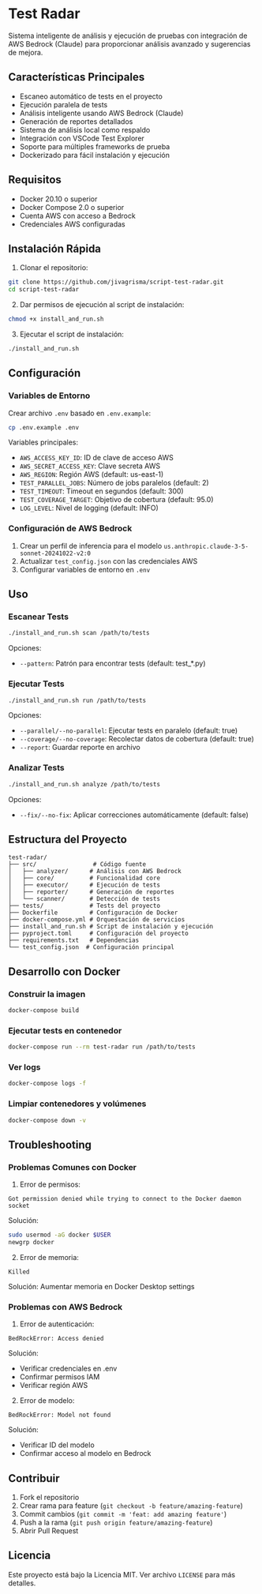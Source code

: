 # Test Radar

Sistema inteligente de análisis y ejecución de pruebas con integración de AWS Bedrock (Claude) para proporcionar análisis avanzado y sugerencias de mejora.

## Características Principales

- Escaneo automático de tests en el proyecto
- Ejecución paralela de tests
- Análisis inteligente usando AWS Bedrock (Claude)
- Generación de reportes detallados
- Sistema de análisis local como respaldo
- Integración con VSCode Test Explorer
- Soporte para múltiples frameworks de prueba
- Dockerizado para fácil instalación y ejecución

## Requisitos

- Docker 20.10 o superior
- Docker Compose 2.0 o superior
- Cuenta AWS con acceso a Bedrock
- Credenciales AWS configuradas

## Instalación Rápida

1. Clonar el repositorio:
```bash
git clone https://github.com/jivagrisma/script-test-radar.git
cd script-test-radar
```

2. Dar permisos de ejecución al script de instalación:
```bash
chmod +x install_and_run.sh
```

3. Ejecutar el script de instalación:
```bash
./install_and_run.sh
```

## Configuración

### Variables de Entorno

Crear archivo `.env` basado en `.env.example`:

```bash
cp .env.example .env
```

Variables principales:
- `AWS_ACCESS_KEY_ID`: ID de clave de acceso AWS
- `AWS_SECRET_ACCESS_KEY`: Clave secreta AWS
- `AWS_REGION`: Región AWS (default: us-east-1)
- `TEST_PARALLEL_JOBS`: Número de jobs paralelos (default: 2)
- `TEST_TIMEOUT`: Timeout en segundos (default: 300)
- `TEST_COVERAGE_TARGET`: Objetivo de cobertura (default: 95.0)
- `LOG_LEVEL`: Nivel de logging (default: INFO)

### Configuración de AWS Bedrock

1. Crear un perfil de inferencia para el modelo `us.anthropic.claude-3-5-sonnet-20241022-v2:0`
2. Actualizar `test_config.json` con las credenciales AWS
3. Configurar variables de entorno en `.env`

## Uso

### Escanear Tests

```bash
./install_and_run.sh scan /path/to/tests
```

Opciones:
- `--pattern`: Patrón para encontrar tests (default: test_*.py)

### Ejecutar Tests

```bash
./install_and_run.sh run /path/to/tests
```

Opciones:
- `--parallel/--no-parallel`: Ejecutar tests en paralelo (default: true)
- `--coverage/--no-coverage`: Recolectar datos de cobertura (default: true)
- `--report`: Guardar reporte en archivo

### Analizar Tests

```bash
./install_and_run.sh analyze /path/to/tests
```

Opciones:
- `--fix/--no-fix`: Aplicar correcciones automáticamente (default: false)

## Estructura del Proyecto

```
test-radar/
├── src/                # Código fuente
│   ├── analyzer/      # Análisis con AWS Bedrock
│   ├── core/          # Funcionalidad core
│   ├── executor/      # Ejecución de tests
│   ├── reporter/      # Generación de reportes
│   └── scanner/       # Detección de tests
├── tests/             # Tests del proyecto
├── Dockerfile         # Configuración de Docker
├── docker-compose.yml # Orquestación de servicios
├── install_and_run.sh # Script de instalación y ejecución
├── pyproject.toml     # Configuración del proyecto
├── requirements.txt   # Dependencias
└── test_config.json  # Configuración principal
```

## Desarrollo con Docker

### Construir la imagen

```bash
docker-compose build
```

### Ejecutar tests en contenedor

```bash
docker-compose run --rm test-radar run /path/to/tests
```

### Ver logs

```bash
docker-compose logs -f
```

### Limpiar contenedores y volúmenes

```bash
docker-compose down -v
```

## Troubleshooting

### Problemas Comunes con Docker

1. Error de permisos:
```
Got permission denied while trying to connect to the Docker daemon socket
```
Solución:
```bash
sudo usermod -aG docker $USER
newgrp docker
```

2. Error de memoria:
```
Killed
```
Solución: Aumentar memoria en Docker Desktop settings

### Problemas con AWS Bedrock

1. Error de autenticación:
```
BedRockError: Access denied
```
Solución:
- Verificar credenciales en .env
- Confirmar permisos IAM
- Verificar región AWS

2. Error de modelo:
```
BedRockError: Model not found
```
Solución:
- Verificar ID del modelo
- Confirmar acceso al modelo en Bedrock

## Contribuir

1. Fork el repositorio
2. Crear rama para feature (`git checkout -b feature/amazing-feature`)
3. Commit cambios (`git commit -m 'feat: add amazing feature'`)
4. Push a la rama (`git push origin feature/amazing-feature`)
5. Abrir Pull Request

## Licencia

Este proyecto está bajo la Licencia MIT. Ver archivo `LICENSE` para más detalles.
